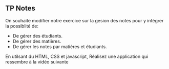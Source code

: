 ## TP Notes

On souhaite modifier notre exercice sur la gesion des notes pour y intégrer la possiblité de:
- De gérer des étudiants.
- De gérer des matières.
- De gérer les notes par matières et étudiants.

En utilsant du HTML, CSS et javascript, Réalisez une application qui ressembre à la vidéo suivante 
